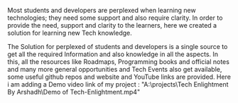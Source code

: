 Most students and developers are perplexed when learning new technologies; they need some support and also require clarity. In order to provide the need, support and clarity to the learners, here we created a solution for learning new Tech knowledge.

The Solution for perplexed of students and developers is a single source to get all the required Information and also knowledge in all the aspects. In this, all the resources like Roadmaps, Programming books and official notes and many more general opportunities and Tech Events also get available, some useful github repos and website and YouTube links are provided.
Here i am adding a Demo video link of my project : "A:\projects\Tech Enlightment By Arshadh\Demo of Tech-Enlightment.mp4"

